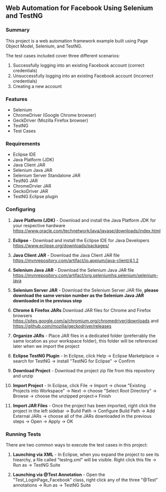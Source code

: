 ## Web Automation for Facebook Using Selenium and TestNG

### Summary

This project is a web automation framework example built using Page Object Model, Selenium, and TestNG. 

The test cases included cover three different scenarios:
1. Successfully logging into an existing Facebook account (correct credentials)
2. Unsuccessfully logging into an existing Facebook account (incorrect credentials) 
3. Creating a new account


### Features

- Selenium 
- ChromeDriver (Google Chrome browser)
- GeckDriver (Mozilla Firefox browser)
- TestNG
- Test Cases


### Requirements

- Eclipse IDE
- Java Platform (JDK)
- Java Client JAR
- Selenium Java JAR
- Selenium Server Standalone JAR
- TestNG JAR
- ChromeDrvier JAR
- GeckoDriver JAR
- TestNG Eclipse plugin


### Configuring

1) **Jave Platform (JDK)** - Download and install the Java Platform JDK for your respective hardware https://www.oracle.com/technetwork/java/javase/downloads/index.html

2) **Eclipse** - Download and install the Eclipse IDE for Java Developers https://www.eclipse.org/downloads/packages/

3) **Java Client JAR** - Download the Java Client JAR file https://mvnrepository.com/artifact/io.appium/java-client/4.1.2

4) **Selenium Java JAR** - Download the Selenium Java JAR file https://mvnrepository.com/artifact/org.seleniumhq.selenium/selenium-java

5) **Selenium Server JAR** - Download the Selenium Server JAR file, **please download the same version number as the Selenium Java JAR downloaded in the previous step**

6) **Chrome & Firefox JARs** Download JAR files for Chrome and Firefox browsers
https://sites.google.com/a/chromium.org/chromedriver/downloads and https://github.com/mozilla/geckodriver/releases

7) **Organize JARs** - Place JAR files in a dedicated folder (preferrably the same location as your workspace folder), this folder will be referenced later when we import the project

8) **Eclipse TestNG Plugin** - In Eclipse, click Help -> Eclipse Marketplace -> search for TestNG -> install "TestNG for Eclipse" -> Confirm

9) **Download Project** - Download the project zip file from this repository and unzip

10) **Import Project** - In Eclipse, click File -> Import -> chose "Existing Projects into Workspace" -> Next -> choose "Select Root Directory" -> Browse -> choose the unzipped project-> Finish

11) **Import JAR Files** - Once the project has been imported, right click the project in the left sidebar -> Build Path -> Configure Build Path -> Add External JARs -> choose all of the JARs downloaded in the previous steps -> Open -> Apply -> OK


### Running Tests
There are two common ways to execute the test cases in this project:

1) **Launching via XML** - In Eclipse, when you expand the project to see its hiearchy, a file called "testng.xml" will be visible. Right click this file  -> Run as -> TestNG Suite

2) **Launching via @Test Annotation** - Open the "Test_LoginPage_Facebook" class, right click any of the three "@Test" annotations -> Run as -> TestNG Suite
